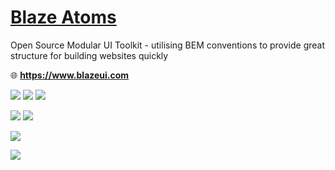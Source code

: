 # <a href="https://www.blazeui.com">Blaze Atoms</a>

Open Source Modular UI Toolkit - utilising BEM conventions to provide great structure for building websites quickly

:globe_with_meridians: **https://www.blazeui.com**

<a href="https://www.npmjs.com/package/blaze"><img src="https://img.shields.io/npm/v/blaze.svgstyle=flat-square"></a>
<a href="https://www.npmjs.com/package/blaze"><img src="https://img.shields.io/npm/dm/blaze.svg?style=flat-square"></a>
<a href="https://github.com/BlazeCSS/blaze/blob/master/LICENSE"><img src="https://img.shields.io/badge/licence-MIT-000000.svg?style=flat-square"></a>

<a href="https://gitter.im/BlazeCSS/blaze"><img src="https://img.shields.io/badge/chat-on gitter-753a88.svg?style=flat-square"></a>
<a href="https://twitter.com/blazecss"><img src="https://img.shields.io/twitter/follow/blazecss.svg?style=flat-square&maxAge=2592000"></a>

<a href="https://www.stickermule.com/uk/marketplace/15481-blaze-css"><img src="https://img.shields.io/badge/blaze-stickers-e6461a.svg?style=flat-square"></a>

<img src="https://cdn.rawgit.com/BlazeCSS/Blaze/fac17e54/sponsors.png">
